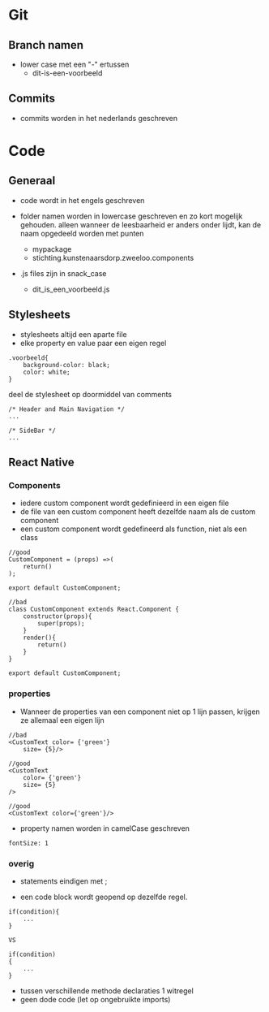# Git

## Branch namen

-   lower case met een "-" ertussen
    -   dit-is-een-voorbeeld

## Commits

-   commits worden in het nederlands geschreven

# Code

## Generaal

-   code wordt in het engels geschreven

-   folder namen worden in lowercase geschreven en zo kort mogelijk gehouden. alleen wanneer de leesbaarheid er anders onder lijdt, kan de naam opgedeeld worden met punten

    -   mypackage
    -   stichting.kunstenaarsdorp.zweeloo.components

-   .js files zijn in snack_case
    -   dit_is_een_voorbeeld.js

## Stylesheets

-   stylesheets altijd een aparte file
-   elke property en value paar een eigen regel

```
.voorbeeld{
    background-color: black;
    color: white;
}
```

deel de stylesheet op doormiddel van comments

```
/* Header and Main Navigation */
...

/* SideBar */
...
```

## React Native

### Components

-   iedere custom component wordt gedefinieerd in een eigen file
-   de file van een custom component heeft dezelfde naam als de custom component
-   een custom component wordt gedefineerd als function, niet als een class

```
//good
CustomComponent = (props) =>(
    return()
);

export default CustomComponent;

//bad
class CustomComponent extends React.Component {
    constructor(props){
        super(props);
    }
    render(){
        return()
    }
}

export default CustomComponent;
```

### properties

-   Wanneer de properties van een component niet op 1 lijn passen, krijgen ze allemaal een eigen lijn

```
//bad
<CustomText color= {'green'}
    size= {5}/>

//good
<CustomText
    color= {'green'}
    size= {5}
/>

//good
<CustomText color={'green'}/>
```

-   property namen worden in camelCase geschreven

```
fontSize: 1
```

### overig

-   statements eindigen met ;

-   een code block wordt geopend op dezelfde regel.

```
if(condition){
    ...
}

VS

if(condition)
{
    ...
}
```

-   tussen verschillende methode declaraties 1 witregel
-   geen dode code (let op ongebruikte imports)
